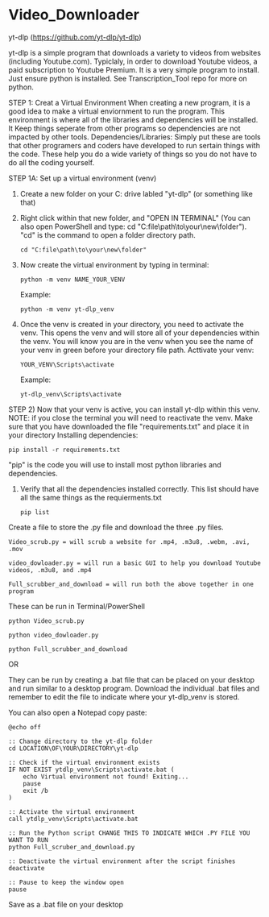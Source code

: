 # Video_Downloader
yt-dlp (https://github.com/yt-dlp/yt-dlp)

yt-dlp is a simple program that downloads a variety to videos from websites (including Youtube.com). Typiclaly, in order to download Youtube videos, a paid subscription to Youtube Premium. It is a very simple program to install. Just ensure python is installed. See Transcription_Tool repo for more on python.

STEP 1: Creat a Virtual Environment
When creating a new program, it is a good idea to make a virtual enviornment to run the program. This environment is where all of the libraries and dependencies will be installed. It Keep things seperate from other programs so dependencies are not impacted by other tools. 
      Dependencies/Libraries: Simply put these are tools that other programers and coders have developed to run sertain things with         the code. These help you do a wide variety of things so you do not have to do all the coding yourself. 
      
  STEP 1A: Set up a virtual environment (venv)
  
  1) Create a new folder on your C: drive labled "yt-dlp" (or something like that)
  2) Right click within that new folder, and "OPEN IN TERMINAL" (You can also open PowerShell and type: cd "C:file\path\to\your\new\folder"). "cd" is the command to open a folder directory
       path.
       
         cd "C:file\path\to\your\new\folder"
     
  4) Now create the virtual environment by typing in terminal:

         python -m venv NAME_YOUR_VENV
     
      Example:
     
         python -m venv yt-dlp_venv
          
  5) Once the venv is created in your directory, you need to activate the venv. This opens the venv and will store all of your dependencies within the venv. You will know you are in the venv when you see the name of your venv in green before your directory file path.
       Acttivate your venv:

         YOUR_VENV\Scripts\activate
     Example:

         yt-dlp_venv\Scripts\activate
STEP 2) 
Now that your venv is active, you can install yt-dlp within this venv. NOTE: if you close the terminal you will need to reactivate the venv. Make sure that you have downloaded the file "requirements.txt" and place it in your directory
      Installing dependencies:

    pip install -r requirements.txt

  "pip" is the code you will use to install most python libraries and dependencies.
  
  1) Verify that all the dependencies installed correctly. This list should have all the same things as the requierments.txt

         pip list

Create a file to store the .py file and download the three .py files. 

    Video_scrub.py = will scrub a website for .mp4, .m3u8, .webm, .avi, .mov
    
    video_dowloader.py = will run a basic GUI to help you download Youtube videos, .m3u8, and .mp4

    Full_scrubber_and_download = will run both the above together in one program

  These can be run in Terminal/PowerShell

    python Video_scrub.py

    python video_dowloader.py

    python Full_scrubber_and_download

OR 

They can be run by creating a .bat file that can be placed on your desktop and run similar to a desktop program. 
Download the individual .bat files and remember to edit the file to indicate where your yt-dlp_venv is stored.

You can also open a Notepad copy paste:
    
    @echo off

    :: Change directory to the yt-dlp folder
    cd LOCATION\OF\YOUR\DIRECTORY\yt-dlp

    :: Check if the virtual environment exists
    IF NOT EXIST ytdlp_venv\Scripts\activate.bat (
        echo Virtual environment not found! Exiting...
        pause
        exit /b
    )

    :: Activate the virtual environment
    call ytdlp_venv\Scripts\activate.bat

    :: Run the Python script CHANGE THIS TO INDICATE WHICH .PY FILE YOU WANT TO RUN
    python Full_scruber_and_download.py

    :: Deactivate the virtual environment after the script finishes
    deactivate

    :: Pause to keep the window open
    pause

Save as a .bat file on your desktop
